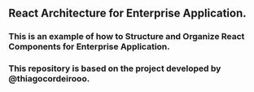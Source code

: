 ## React Architecture for Enterprise Application.

### This is an example of how to Structure and Organize React Components for Enterprise Application.

### This repository is based on the project developed by @thiagocordeirooo.